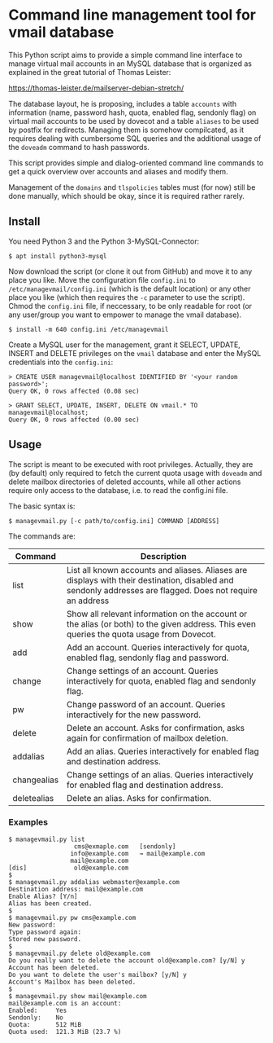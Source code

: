 
# Command line management tool for vmail database

This Python script aims to provide a simple command line interface to manage virtual mail accounts in an MySQL database
that is organized as explained in the great tutorial of Thomas Leister:

https://thomas-leister.de/mailserver-debian-stretch/

The database layout, he is proposing, includes a table `accounts` with information (name, password hash, quota, enabled
flag, sendonly flag) on virtual mail accounts to be used by dovecot and a table `aliases` to be used by postfix for
redirects. Managing them is somehow compilcated, as it requires dealing with cumbersome SQL queries and the additional
usage of the `doveadm` command to hash passwords.

This script provides simple and dialog-oriented command line commands to get a quick overview over accounts and aliases
and modify them.

Management of the `domains` and `tlspolicies` tables must (for now) still be done manually, which should be okay, since
it is required rather rarely.


## Install

You need Python 3 and the Python 3-MySQL-Connector:

```
$ apt install python3-mysql
```

Now download the script (or clone it out from GitHub) and move it to any place you like. Move the configuration file
`config.ini` to `/etc/managevmail/config.ini` (which is the default location) or any other place you like (which then
requires the `-c` parameter to use the script). Chmod the `config.ini` file, if neccessary, to be only readable for
root (or any user/group you want to empower to manage the vmail database).

```
$ install -m 640 config.ini /etc/managevmail 
```

Create a MySQL user for the management, grant it SELECT, UPDATE, INSERT and DELETE privileges on the `vmail` database
and enter the MySQL credentials into the `config.ini`:

```
> CREATE USER managevmail@localhost IDENTIFIED BY '<your random password>';
Query OK, 0 rows affected (0.08 sec)

> GRANT SELECT, UPDATE, INSERT, DELETE ON vmail.* TO managevmail@localhost;
Query OK, 0 rows affected (0.00 sec)

```


## Usage

The script is meant to be executed with root privileges. Actually, they are (by default) only required to fetch the
current quota usage with `doveadm` and delete mailbox directories of deleted accounts, while all other actions require
only access to the database, i.e. to read the config.ini file.

The basic syntax is:

```
$ managevmail.py [-c path/to/config.ini] COMMAND [ADDRESS]
```

The commands are:

| Command     | Description                                                                                                                                                |
|-------------|------------------------------------------------------------------------------------------------------------------------------------------------------------|
| list        | List all known accounts and aliases. Aliases are displays with their destination, disabled and sendonly addresses are flagged. Does not require an address |
| show        | Show all relevant information on the account or the alias (or both) to the given address. This even queries the quota usage from Dovecot.                  |
| add         | Add an account. Queries interactively for quota, enabled flag, sendonly flag and password.                                                                 |
| change      | Change settings of an account. Queries interactively for quota, enabled flag and sendonly flag.                                                            |
| pw          | Change password of an account. Queries interactively for the new password.                                                                                 |
| delete      | Delete an account. Asks for confirmation, asks again for confirmation of mailbox deletion.                                                                 |
| addalias    | Add an alias. Queries interactively for enabled flag and destination address.                                                                              |
| changealias | Change settings of an alias. Queries interactively for enabled flag and destination address.                                                               |
| deletealias | Delete an alias. Asks for confirmation.                                                                                                                    |


### Examples

```
$ managevmail.py list
                  cms@exmaple.com   [sendonly]
                 info@example.com   → mail@example.com
                 mail@example.com
[dis]             old@example.com
$
$ managevmail.py addalias webmaster@example.com
Destination address: mail@example.com
Enable Alias? [Y/n] 
Alias has been created.
$
$ managevmail.py pw cms@example.com
New password: 
Type password again: 
Stored new password.
$
$ managevmail.py delete old@example.com
Do you really want to delete the account old@example.com? [y/N] y
Account has been deleted.
Do you want to delete the user's mailbox? [y/N] y
Account's Mailbox has been deleted.
$
$ managevmail.py show mail@example.com
mail@example.com is an account:
Enabled:     Yes
Sendonly:    No
Quota:       512 MiB
Quota used:  121.3 MiB (23.7 %)
```